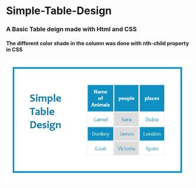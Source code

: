 # Simple-Table-Design
### A Basic Table deign made with Html and CSS
#### The different color shade in the column was done with nth-child property in CSS
<img src='Capture3.PNG'></img>
<a href='Capture3.png'></a>
